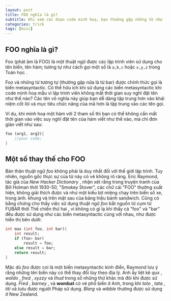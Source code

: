 ```yaml
---
layout: post
title: FOO nghĩa là gì?
subtitle: Khi xem các đoạn code minh hoạ, bạn thường gặp những từ như `foo` hoặc `bar`. Vậy foo nghĩa là gì?
categories: trick
tags: [misc]
---
```


## FOO nghĩa là gì?

Foo (phát âm là FOO) là một thuật ngữ được các lập trình viên sử dụng cho tên biến, tên hàm; tương tự như cách gọi một số là `a,b,c` hoặc `x,y,z` trong Toán học . 

Foo và những từ tương tự (thường gặp nữa là từ bar) được chính thức gọi là biến metasyntactic. Có thể hữu ích khi sử dụng các biến metasyntactic khi code minh hoạ mẫu vì lập trình viên không mất thời gian suy nghĩ đặt tên như thế nào? Các tên vô nghĩa này giúp bạn dễ dàng tập trung hơn vào khái niệm cốt lõi và mục tiêu chức năng của mã hơn là tập trung vào các tên gọi.

Ví dụ, khi minh hoạ một hàm với 2 tham số thì bạn có thể không cần mất thời gian vào việc suy nghĩ đặt tên của hàm viết như thế nào, mà chỉ đơn giản viết như sau:

```dart
foo (arg1, arg2){
    //your code;
}
```

## Một số thay thế cho FOO

Bản thân thuật ngữ *foo* không phải là duy nhất đối với thế giới lập trình. Tuy nhiên, nguồn gốc thực sự của từ này có vẻ không rõ ràng. Eric Raymond, tác giả của *New Hacker Dictionary* , nhận xét rằng trong truyện tranh của Bill Holman thời 1930-50, "Smokey Stover", các chữ cái "FOO" thường xuất hiện, không giải thích được và như một kiểu bịt miệng chạy trên biển số xe, trong ảnh. khung và trên mặt sau của bảng hiệu bánh sandwich. Cũng có bằng chứng cho thấy việc sử dụng thuật ngữ *foo* bắt nguồn từ cụm từ FUBAR thời Thế chiến thứ hai , vì không có gì lạ khi thấy cả "foo" và "bar" đều được sử dụng như các biến metasyntactic cùng với nhau, như được hiển thị bên dưới:

```dart
int max (int foo, int bar){
    int result;
    if (foo> bar)
        result = foo;
    else result = bar;
    return result;
}
```

Mặc dù *foo* được coi là một biến metasyntactic kinh điển, Raymond lưu ý rằng những tên biến này có thể thay đổi tùy theo địa lý. Anh ấy liệt kê *qux* , *waldo* , *fred* , *xyzzy* và *thud* trong số những thứ khác mà đôi khi được sử dụng. *Fred* , *barney* , và **wombat** có vẻ phổ biến ở Anh, trong khi *toto* , *tata* , *titi* và *tutu* được người Pháp sử dụng. *Blarg* và *wibble* thường được sử dụng ở New Zealand.
